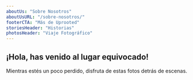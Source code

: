 ```yaml
---
aboutUs: "Sobre Nosotros"
aboutUsURL: "/sobre-nosotros/"
footerCTA: "Más de Uprooted"
storiesHeader: "Historias"
photosHeader: "Viaje Fotográfico"
---
```


<div class="error__text flex-column">
  <h2>¡Hola, has venido al lugar equivocado!</h2>
  <p>Mientras estés un poco perdido, disfruta de estas fotos detrás de escenas.</p>
</div>